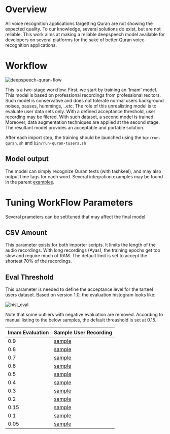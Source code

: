 # Overview
All voice recognition applications targetting Quran are not showing the expected quality. To our knowledge, several solutions do exist, but are not reliable.
This work aims at making a reliable deepspeech model available for developers on several platforms for the sake of better Quran voice-recognition applications.

# Workflow
![deepspeech-quran-flow](https://user-images.githubusercontent.com/90985/83131080-98cdd980-a0df-11ea-8801-dd325739fd15.png)

This is a two-stage workflow. First, we start by training an 'Imam' model. This model is based on professional recordings from professional recitors. Such model is conservative and does not tolerate normal users background noises, pauses, hummings, ..etc.
The role of this unrealisting model is to evaluate user data sets only. With a defined acceptance threshold, user recording may be filered. With such dataset, a second model is trained.
Moreover, data augmentation techniques are applied at the second stage. The resultant model provides an acceptable and portable solution.

After each import step, the training should be launched using the `bin/run-quran.sh` and `bin/run-quran-tusers.sh`

## Model output
The model can simply recognize Quran texts (with tashkeel), and may also output time tags for each word.
Several integration examples may be found in the parent [examples](https://github.com/mozilla/DeepSpeech-examples).

# Tuning WorkFlow Parameters
Several prameters can be set/tuned that may affect the final model
## CSV Amount
This parameter exists for both importer scripts. It limits the length of the audio recordings. With long recordings (Ayas), the training epochs get too slow and require much of RAM. The default limit is set to accept the shortest 70% of the recordings.
## Eval Threshold
This parameter is needed to define the acceptance level for the tarteel users dataset. Based on version 1.0, the evaluation histogram looks like:

![hist_eval](https://user-images.githubusercontent.com/90985/83154322-481aa880-a100-11ea-882c-e38c6972c635.PNG)

Note that some outliers with negative evaluation are removed. According to manual listing to the below samples, the default threashold is set at 0.15.

| Imam Evaluation  | Sample User Recording |
| ------------- | ------------- |
| 0.9 | [sample](https://rawcdn.githack.com/tarekeldeeb/DeepSpeech-Quran/5c19fe62d0353e2b13e4ccdf45ca47244cb3e447/data/quran_tusers/samples/eval0.90_104_8_200138152.wav)  |
| 0.8 | [sample](https://rawcdn.githack.com/tarekeldeeb/DeepSpeech-Quran/5c19fe62d0353e2b13e4ccdf45ca47244cb3e447/data/quran_tusers/samples/eval0.80_15_40_3619386559.wav)  |
| 0.7 | [sample](https://rawcdn.githack.com/tarekeldeeb/DeepSpeech-Quran/5c19fe62d0353e2b13e4ccdf45ca47244cb3e447/data/quran_tusers/samples/eval0.70_54_3_1843155457.wav)  |
| 0.6 | [sample](https://rawcdn.githack.com/tarekeldeeb/DeepSpeech-Quran/5c19fe62d0353e2b13e4ccdf45ca47244cb3e447/data/quran_tusers/samples/eval0.60_35_19_2709284236.wav)  |
| 0.5 | [sample](https://rawcdn.githack.com/tarekeldeeb/DeepSpeech-Quran/5c19fe62d0353e2b13e4ccdf45ca47244cb3e447/data/quran_tusers/samples/eval0.50_16_56_2551827829.wav)  |
| 0.4 | [sample](https://rawcdn.githack.com/tarekeldeeb/DeepSpeech-Quran/5c19fe62d0353e2b13e4ccdf45ca47244cb3e447/data/quran_tusers/samples/eval0.40_20_17_1693007443.wav)  |
| 0.3 | [sample](https://rawcdn.githack.com/tarekeldeeb/DeepSpeech-Quran/5c19fe62d0353e2b13e4ccdf45ca47244cb3e447/data/quran_tusers/samples/eval0.30_6_56_2270203246.wav)  |
| 0.2 | [sample](https://rawcdn.githack.com/tarekeldeeb/DeepSpeech-Quran/5c19fe62d0353e2b13e4ccdf45ca47244cb3e447/data/quran_tusers/samples/eval0.20_11_82_1615274534.wav)  |
| 0.15 | [sample](https://rawcdn.githack.com/tarekeldeeb/DeepSpeech-Quran/5c19fe62d0353e2b13e4ccdf45ca47244cb3e447/data/quran_tusers/samples/eval0.15_8_27_83843297.wav)  |
| 0.1 | [sample](https://rawcdn.githack.com/tarekeldeeb/DeepSpeech-Quran/5c19fe62d0353e2b13e4ccdf45ca47244cb3e447/data/quran_tusers/samples/eval0.10_8_14_3524780292.wav)  |
| 0.05 | [sample](https://rawcdn.githack.com/tarekeldeeb/DeepSpeech-Quran/5c19fe62d0353e2b13e4ccdf45ca47244cb3e447/data/quran_tusers/samples/eval0.05_2_179_1044022222.wav)  |


